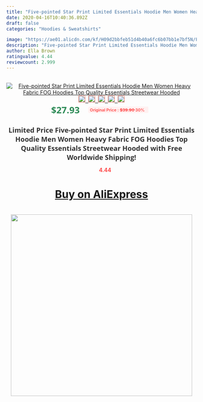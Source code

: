 ```yaml
---
title: "Five-pointed Star Print Limited Essentials Hoodie Men Women Heavy Fabric FOG Hoodies Top Quality Essentials Streetwear Hooded"
date: 2020-04-16T10:40:36.892Z
draft: false
categories: "Hoodies & Sweatshirts"

image: "https://ae01.alicdn.com/kf/H09d2bbfeb51d4b40a6fc6b07bb1e7bf5N/Five-pointed-Star-Print-Limited-Essentials-Hoodie-Men-Women-Heavy-Fabric-FOG-Hoodies-Top-Quality-Essentials.jpg"
description: "Five-pointed Star Print Limited Essentials Hoodie Men Women Heavy Fabric FOG Hoodies Top Quality Essentials Streetwear Hooded"
author: Ella Brown
ratingvalue: 4.44
reviewcount: 2.999
---
```

<br>
<div style="text-align: center;">
<a href="https://s.click.aliexpress.com/e/_9zL0DP" target="_blank" rel="nofollow noopener noreferrer"><img alt="Five-pointed Star Print Limited Essentials Hoodie Men Women Heavy Fabric FOG Hoodies Top Quality Essentials Streetwear Hooded" class="magnifier-image" src="https://ae01.alicdn.com/kf/H09d2bbfeb51d4b40a6fc6b07bb1e7bf5N/Five-pointed-Star-Print-Limited-Essentials-Hoodie-Men-Women-Heavy-Fabric-FOG-Hoodies-Top-Quality-Essentials.jpg_640x640.jpg">
<br>
<img style="border:1px solid salmon" src="https://ae01.alicdn.com/kf/H09d2bbfeb51d4b40a6fc6b07bb1e7bf5N/Five-pointed-Star-Print-Limited-Essentials-Hoodie-Men-Women-Heavy-Fabric-FOG-Hoodies-Top-Quality-Essentials.jpg_120x120.jpg">&nbsp;&nbsp;<img style="border:1px solid salmon" src="https://ae01.alicdn.com/kf/Hb10a6f55ad6745169829a5b782f31f9aN/Five-pointed-Star-Print-Limited-Essentials-Hoodie-Men-Women-Heavy-Fabric-FOG-Hoodies-Top-Quality-Essentials.jpg_120x120.jpg">&nbsp;&nbsp;<img style="border:1px solid salmon" src="https://ae01.alicdn.com/kf/H1249bf843b1b4d39b03d9ee311b950fc5/Five-pointed-Star-Print-Limited-Essentials-Hoodie-Men-Women-Heavy-Fabric-FOG-Hoodies-Top-Quality-Essentials.jpg_120x120.jpg">&nbsp;&nbsp;<img style="border:1px solid salmon" src="https://ae01.alicdn.com/kf/H280a09ccea664d25b63da9f117596951W/Five-pointed-Star-Print-Limited-Essentials-Hoodie-Men-Women-Heavy-Fabric-FOG-Hoodies-Top-Quality-Essentials.jpg_120x120.jpg">&nbsp;&nbsp;<img style="border:1px solid salmon" src="https://ae01.alicdn.com/kf/Hd7e70e93ebad4be9892e4dee4b00aa0bR/Five-pointed-Star-Print-Limited-Essentials-Hoodie-Men-Women-Heavy-Fabric-FOG-Hoodies-Top-Quality-Essentials.jpg_120x120.jpg"></a></div><br0>
<div style="text-align: center;"><span style="background-color: white; border: 0px; box-sizing: border-box; color: seagreen; display: inline-block; font-family: &quot;open sans&quot; , &quot;arial&quot; , &quot;helvetica&quot; , sans-serif , &quot;heiti&quot;; font-size: 24px; font-stretch: inherit; font-weight: 700; line-height: inherit; margin: 0px 10px 0px 0px; padding: 0px; vertical-align: middle;">$27.93 </span>
<span style="background: rgb(255 , 241 , 241); border-radius: 3px; border: 0px; box-sizing: border-box; color: #ff4747; display: inline-block; font-family: inherit; font-size: 12px; font-stretch: inherit; font-style: inherit; font-variant: inherit; font-weight: 600; line-height: inherit; margin: 0px; padding: 2px 5px; transform: scale(0.9); vertical-align: middle;">Original Price : <b style="text-decoration: line-through;">$39.90 </b> 30%&nbsp;&nbsp;</span></div>
<h1 style="color: #333333; display: inline-block; font-family: &quot;open sans&quot; , &quot;arial&quot; , &quot;helvetica&quot; , sans-serif , &quot;heiti&quot;; font-size: 18px; font-stretch: inherit; font-weight: 700; text-align: center;">Limited Price Five-pointed Star Print Limited Essentials Hoodie Men Women Heavy Fabric FOG Hoodies Top Quality Essentials Streetwear Hooded with Free Worldwide Shipping!</h1>
<div style="color: #ff4747; text-align: center;">
<img src="https://4.bp.blogspot.com/-M0ZcTcb-5uY/XleCXlxnR4I/AAAAAAAAAEc/OrjgMkXV1oMQFaCRZj5HQwOCBcu3w1FegCPcBGAYYCw/s1600/star.png" style="height: 15px;">&nbsp;<b>4.44</b></div>
<div class="button_cont" align="center"><a class="buynow_a" href="https://s.click.aliexpress.com/e/_9zL0DP" target="_blank" rel="nofollow noopener noreferrer"><H1>Buy on AliExpress</H1></a></div><br>
<div class="separator" style="clear: both; text-align: center;">
<img src="https://lh3.googleusercontent.com/-pTy5HemUv9M/XlePHvY0dAI/AAAAAAAAAE4/0nX5iRUoIWY8eMW9Dpxeirr157OZliDIgCLcBGAsYHQ/s1600/badge.gif" width="480">
</div>
